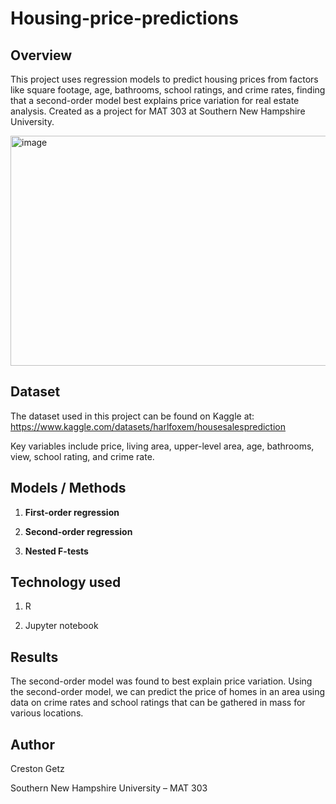 # Housing-price-predictions

## Overview
This project uses regression models to predict housing prices from factors like square footage, age, bathrooms, school ratings, and crime rates, finding that a second-order model best explains price variation for real estate analysis.
Created as a project for MAT 303 at Southern New Hampshire University.


<img width="573" height="368" alt="image" src="https://github.com/user-attachments/assets/8a358477-eb3d-4fe8-9ef9-d8d3704ed540" />


## Dataset
The dataset used in this project can be found on Kaggle at: https://www.kaggle.com/datasets/harlfoxem/housesalesprediction

Key variables include price, living area, upper-level area, age, bathrooms, view, school rating, and crime rate.

## Models / Methods
1. **First-order regression**

2. **Second-order regression**

3. **Nested F-tests**

## Technology used
1. R

2. Jupyter notebook

## Results 
The second-order model was found to best explain price variation. 
Using the second-order model, we can predict the price of homes in an area using data on crime rates and school ratings that can be gathered in mass for various locations.

## Author 
Creston Getz

Southern New Hampshire University – MAT 303


